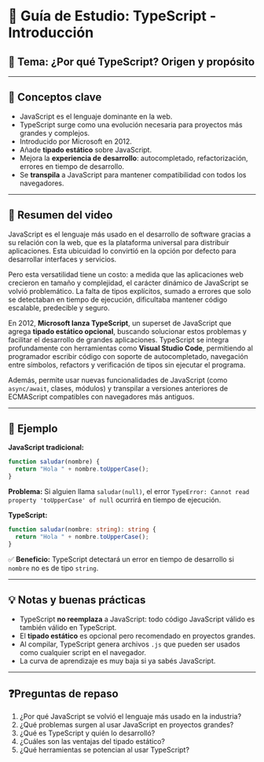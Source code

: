 # 📘 Guía de Estudio: TypeScript - Introducción

## 📌 Tema: ¿Por qué TypeScript? Origen y propósito

---

## 🧩 Conceptos clave

- JavaScript es el lenguaje dominante en la web.
- TypeScript surge como una evolución necesaria para proyectos más grandes y complejos.
- Introducido por Microsoft en 2012.
- Añade **tipado estático** sobre JavaScript.
- Mejora la **experiencia de desarrollo**: autocompletado, refactorización, errores en tiempo de desarrollo.
- Se **transpila** a JavaScript para mantener compatibilidad con todos los navegadores.

---

## 📖 Resumen del video

JavaScript es el lenguaje más usado en el desarrollo de software gracias a su relación con la web, que es la plataforma universal para distribuir aplicaciones. Esta ubicuidad lo convirtió en la opción por defecto para desarrollar interfaces y servicios.

Pero esta versatilidad tiene un costo: a medida que las aplicaciones web crecieron en tamaño y complejidad, el carácter dinámico de JavaScript se volvió problemático. La falta de tipos explícitos, sumado a errores que solo se detectaban en tiempo de ejecución, dificultaba mantener código escalable, predecible y seguro.

En 2012, **Microsoft lanza TypeScript**, un superset de JavaScript que agrega **tipado estático opcional**, buscando solucionar estos problemas y facilitar el desarrollo de grandes aplicaciones. TypeScript se integra profundamente con herramientas como **Visual Studio Code**, permitiendo al programador escribir código con soporte de autocompletado, navegación entre símbolos, refactors y verificación de tipos sin ejecutar el programa.

Además, permite usar nuevas funcionalidades de JavaScript (como `async/await`, clases, módulos) y transpilar a versiones anteriores de ECMAScript compatibles con navegadores más antiguos.

---

## 🧪 Ejemplo

**JavaScript tradicional:**

```js
function saludar(nombre) {
  return "Hola " + nombre.toUpperCase();
}
```

**Problema:** Si alguien llama `saludar(null)`, el error `TypeError: Cannot read property 'toUpperCase' of null` ocurrirá en tiempo de ejecución.

**TypeScript:**

```ts
function saludar(nombre: string): string {
  return "Hola " + nombre.toUpperCase();
}
```

✅ **Beneficio:** TypeScript detectará un error en tiempo de desarrollo si `nombre` no es de tipo `string`.

---

## 💡 Notas y buenas prácticas

- TypeScript **no reemplaza** a JavaScript: todo código JavaScript válido es también válido en TypeScript.
- El **tipado estático** es opcional pero recomendado en proyectos grandes.
- Al compilar, TypeScript genera archivos `.js` que pueden ser usados como cualquier script en el navegador.
- La curva de aprendizaje es muy baja si ya sabés JavaScript.

---

## ❓Preguntas de repaso

1. ¿Por qué JavaScript se volvió el lenguaje más usado en la industria?
2. ¿Qué problemas surgen al usar JavaScript en proyectos grandes?
3. ¿Qué es TypeScript y quién lo desarrolló?
4. ¿Cuáles son las ventajas del tipado estático?
5. ¿Qué herramientas se potencian al usar TypeScript?
